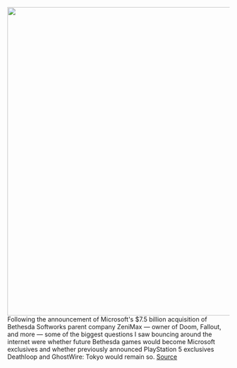 <img src='https://cdn.vox-cdn.com/thumbor/eAWAxTs4E26L1tIOXqHgcW0ZO-4=/0x0:1425x879/1200x800/filters:focal(599x326:827x554)/cdn.vox-cdn.com/uploads/chorus_image/image/67443130/deathloop_screen.0.jpg' width='700px' /><br/>
Following the announcement of Microsoft's $7.5 billion acquisition of Bethesda Softworks parent company ZeniMax — owner of Doom, Fallout, and more — some of the biggest questions I saw bouncing around the internet were whether future Bethesda games would become Microsoft exclusives and whether previously announced PlayStation 5 exclusives Deathloop and GhostWire: Tokyo would remain so.
<a href='https://www.theverge.com/2020/9/21/21449121/microsoft-bethesda-ps5-playstation-5-xbox-series-x-s-consoles-exclusives'> Source <a/>